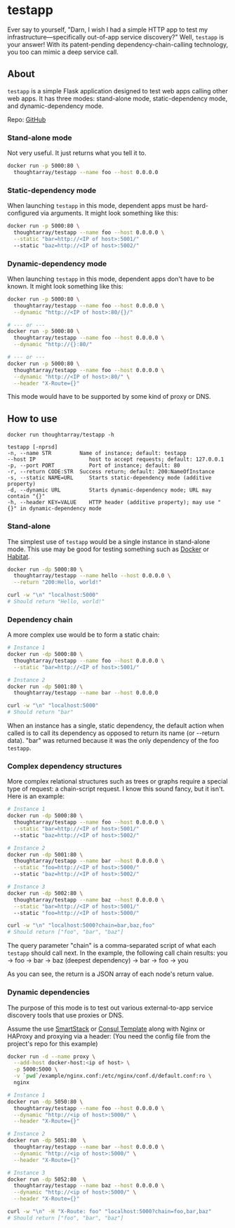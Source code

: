 # testapp
Ever say to yourself, "Darn, I wish I had a simple HTTP app to test my infrastructure—specifically out-of-app service discovery?"  Well, `testapp` is your answer!  With its patent-pending dependency-chain-calling technology, you too can mimic a deep service call.

## About
`testapp` is a simple Flask application designed to test web apps calling other web apps.  It has three modes: stand-alone mode, static-dependency mode, and dynamic-dependency mode.

Repo: [GitHub](https://github.com/thoughtarray/testapp)

### Stand-alone mode
Not very useful.  It just returns what you tell it to.
```sh
docker run -p 5000:80 \
  thoughtarray/testapp --name foo --host 0.0.0.0
```

### Static-dependency mode
When launching `testapp` in this mode, dependent apps must be hard-configured via arguments.  It might look something like this:
```sh
docker run -p 5000:80 \
  thoughtarray/testapp --name foo --host 0.0.0.0 \
  --static "bar=http://<IP of host>:5001/"
  --static "baz=http://<IP of host>:5002/"
```

### Dynamic-dependency mode
When launching `testapp` in this mode, dependent apps don't have to be known.  It might look something like this:
```sh
docker run -p 5000:80 \
  thoughtarray/testapp --name foo --host 0.0.0.0 \
  --dynamic "http://<IP of host>:80/{}/"

# --- or ---
docker run -p 5000:80 \
  thoughtarray/testapp --name foo --host 0.0.0.0 \
  --dynamic "http://{}:80/"

# --- or ---
docker run -p 5000:80 \
  thoughtarray/testapp --name foo --host 0.0.0.0 \
  --dynamic "http://<IP of host>:80/" \
  --header "X-Route={}"
```
This mode would have to be supported by some kind of proxy or DNS.

## How to use
```
docker run thoughtarray/testapp -h

testapp [-nprsd]
-n, --name STR         Name of instance; default: testapp
--host IP                 host to accept requests; default: 127.0.0.1
-p, --port PORT           Port of instance; default: 80
-r, --return CODE:STR  Success return; default: 200:NameOfInstance
-s, --static NAME=URL     Starts static-dependency mode (additive property)
-d, --dynamic URL         Starts dynamic-dependency mode; URL may contain "{}"
-h, --header KEY=VALUE    HTTP header (additive property); may use "{}" in dynamic-dependency mode
```

### Stand-alone
The simplest use of `testapp` would be a single instance in stand-alone mode.  This use may be good for testing something such as [Docker](https://www.docker.com/products/docker-engine) or [Habitat](https://www.habitat.sh).

```sh
docker run -dp 5000:80 \
  thoughtarray/testapp --name hello --host 0.0.0.0 \
  --return "200:Hello, world!"

curl -w "\n" "localhost:5000"
# Should return "Hello, world!"
```

### Dependency chain
A more complex use would be to form a static chain:
```sh
# Instance 1
docker run -dp 5000:80 \
  thoughtarray/testapp --name foo --host 0.0.0.0 \
  --static "bar=http://<IP of host>:5001/"

# Instance 2
docker run -dp 5001:80 \
  thoughtarray/testapp --name bar --host 0.0.0.0

curl -w "\n" "localhost:5000"
# Should return "bar"
```
When an instance has a single, static dependency, the default action when called is to call its dependency as opposed to return its name (or --return data).
"bar" was returned because it was the only dependency of the foo `testapp`.

### Complex dependency structures
More complex relational structures such as trees or graphs require a special type of request: a chain-script request.  I know this sound fancy, but it isn't.  Here is an example:
```sh
# Instance 1
docker run -dp 5000:80 \
  thoughtarray/testapp --name foo --host 0.0.0.0 \
  --static "bar=http://<IP of host>:5001/"
  --static "baz=http://<IP of host>:5002/"

# Instance 2
docker run -dp 5001:80 \
  thoughtarray/testapp --name bar --host 0.0.0.0 \
  --static "foo=http://<IP of host>:5000/"
  --static "baz=http://<IP of host>:5002/"

# Instance 3
docker run -dp 5002:80 \
  thoughtarray/testapp --name baz --host 0.0.0.0 \
  --static "bar=http://<IP of host>:5001/"
  --static "foo=http://<IP of host>:5000/"

curl -w "\n" "localhost:5000?chain=bar,baz,foo"
# Should return ["foo", "bar", "baz"]
```
The query parameter "chain" is a comma-separated script of what each `testapp` should call next.  In the example, the following call chain results:
you -> foo -> bar -> baz (deepest dependency) -> bar -> foo -> you

As you can see, the return is a JSON array of each node's return value.

### Dynamic dependencies
The purpose of this mode is to test out various external-to-app service discovery tools that use proxies or DNS.

Assume the use [SmartStack](http://nerds.airbnb.com/smartstack-service-discovery-cloud/) or [Consul Template](https://www.hashicorp.com/blog/introducing-consul-template.html) along with Nginx or HAProxy and proxying via a header:
(You need the config file from the project's repo for this example)
```sh
docker run -d --name proxy \
  --add-host docker-host:<ip of host> \
  -p 5000:5000 \
  -v `pwd`/example/nginx.conf:/etc/nginx/conf.d/default.conf:ro \
  nginx

# Instance 1
docker run -dp 5050:80 \
  thoughtarray/testapp --name foo --host 0.0.0.0 \
  --dynamic "http://<ip of host>:5000/" \
  --header "X-Route={}"

# Instance 2
docker run -dp 5051:80  \
  thoughtarray/testapp --name bar --host 0.0.0.0 \
  --dynamic "http://<ip of host>:5000/" \
  --header "X-Route={}"

# Instance 3
docker run -dp 5052:80  \
  thoughtarray/testapp --name baz --host 0.0.0.0 \
  --dynamic "http://<ip of host>:5000/" \
  --header "X-Route={}"

curl -w "\n" -H "X-Route: foo" "localhost:5000?chain=foo,bar,baz"
# Should return ["foo", "bar", "baz"]
```
